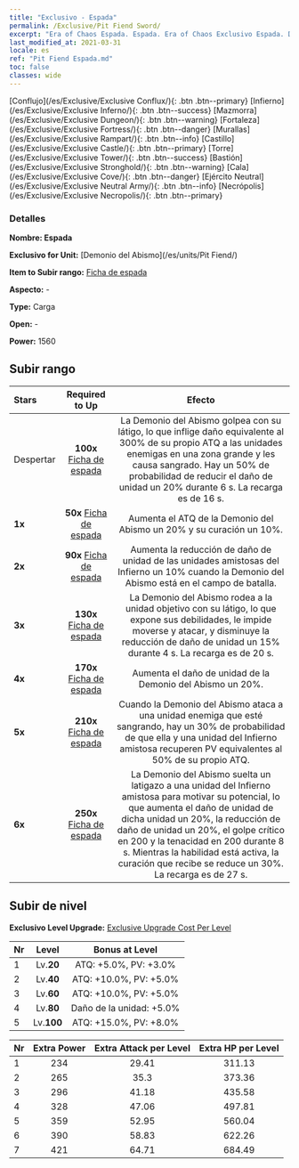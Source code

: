 ```yaml
---
title: "Exclusivo - Espada"
permalink: /Exclusive/Pit Fiend Sword/
excerpt: "Era of Chaos Espada. Espada. Era of Chaos Exclusivo Espada. Demonio del Abismo Exclusivo."
last_modified_at: 2021-03-31
locale: es
ref: "Pit Fiend Espada.md"
toc: false
classes: wide
---
```

 [Conflujo](/es/Exclusive/Exclusive Conflux/){: .btn .btn--primary} [Infierno](/es/Exclusive/Exclusive Inferno/){: .btn .btn--success} [Mazmorra](/es/Exclusive/Exclusive Dungeon/){: .btn .btn--warning} [Fortaleza](/es/Exclusive/Exclusive Fortress/){: .btn .btn--danger} [Murallas](/es/Exclusive/Exclusive Rampart/){: .btn .btn--info} [Castillo](/es/Exclusive/Exclusive Castle/){: .btn .btn--primary} [Torre](/es/Exclusive/Exclusive Tower/){: .btn .btn--success} [Bastión](/es/Exclusive/Exclusive Stronghold/){: .btn .btn--warning} [Cala](/es/Exclusive/Exclusive Cove/){: .btn .btn--danger} [Ejército Neutral](/es/Exclusive/Exclusive Neutral Army/){: .btn .btn--info} [Necrópolis](/es/Exclusive/Exclusive Necropolis/){: .btn .btn--primary} 

### Detalles
 **Nombre: Espada** 

 **Exclusivo for Unit:** [Demonio del Abismo](/es/units/Pit Fiend/) 

 **Item to Subir rango:** [Ficha de espada](/es/Items/con_912/)

 **Aspecto:** -

 **Type:** Carga

 **Open:** -

 **Power:** 1560

## Subir rango

  |     Stars    |  Required to Up | Efecto |
  |:-------------|:---------------:|:---------------:|
  |  Despertar  | **100x** [Ficha de espada](/es/Items/con_912/) | <Latigazo> La Demonio del Abismo golpea con su látigo, lo que inflige daño equivalente al 300% de su propio ATQ a las unidades enemigas en una zona grande y les causa sangrado. Hay un 50% de probabilidad de reducir el daño de unidad un 20% durante 6 s. La recarga es de 16 s. |
  | **1x** <i class="fas fa-star"/> | **50x** [Ficha de espada](/es/Items/con_912/) | Aumenta el ATQ de la Demonio del Abismo un 20% y su curación un 10%. |
  | **2x** <i class="fas fa-star"/> | **90x** [Ficha de espada](/es/Items/con_912/) | Aumenta la reducción de daño de unidad de las unidades amistosas del Infierno un 10% cuando la Demonio del Abismo está en el campo de batalla. |
  | **3x** <i class="fas fa-star"/> | **130x** [Ficha de espada](/es/Items/con_912/) | <Atadura Infernal> La Demonio del Abismo rodea a la unidad objetivo con su látigo, lo que expone sus debilidades, le impide moverse y atacar, y disminuye la reducción de daño de unidad un 15% durante 4 s. La recarga es de 20 s. |
  | **4x** <i class="fas fa-star"/> | **170x** [Ficha de espada](/es/Items/con_912/) | Aumenta el daño de unidad de la Demonio del Abismo un 20%. |
  | **5x** <i class="fas fa-star"/> | **210x** [Ficha de espada](/es/Items/con_912/) | Cuando la Demonio del Abismo ataca a una unidad enemiga que esté sangrando, hay un 30% de probabilidad de que ella y una unidad del Infierno amistosa recuperen PV equivalentes al 50% de su propio ATQ. |
  | **6x** <i class="fas fa-star"/> | **250x** [Ficha de espada](/es/Items/con_912/) | <Su Majestad> La Demonio del Abismo suelta un latigazo a una unidad del Infierno amistosa para motivar su potencial, lo que aumenta el daño de unidad de dicha unidad un 20%, la reducción de daño de unidad un 20%, el golpe crítico en 200 y la tenacidad en 200 durante 8 s. Mientras la habilidad está activa, la curación que recibe se reduce un 30%. La recarga es de 27 s. |


## Subir de nivel
 **Exclusivo Level Upgrade:** [Exclusive Upgrade Cost Per Level](/Exclusive/ExclusiveUpgradeCostPerLevel/)

  |  Nr  |   Level  | Bonus at Level |
  |:-----|:--------:|:--------------:|
  | 1 | Lv.**20** | ATQ: +5.0%, PV: +3.0% |
  | 2 | Lv.**40** | ATQ: +10.0%, PV: +5.0% |
  | 3 | Lv.**60** | ATQ: +10.0%, PV: +5.0% |
  | 4 | Lv.**80** | Daño de la unidad: +5.0% |
  | 5 | Lv.**100** | ATQ: +15.0%, PV: +8.0% |


  |  Nr  |  Extra Power | Extra Attack per Level | Extra HP per Level |
  |:-----|:--------:|:--------:|:--------:|
  | 1 | 234 | 29.41 | 311.13 |
  | 2 | 265 | 35.3 | 373.36 |
  | 3 | 296 | 41.18 | 435.58 |
  | 4 | 328 | 47.06 | 497.81 |
  | 5 | 359 | 52.95 | 560.04 |
  | 6 | 390 | 58.83 | 622.26 |
  | 7 | 421 | 64.71 | 684.49 |


